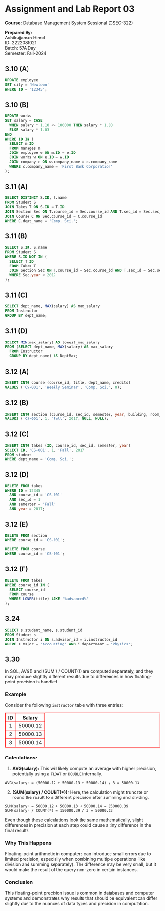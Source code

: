 # Assignment and Lab Report 03
**Course:** Database Management System Sessional (CSEC-322)<br />

**Prepared By:**<br />
Ashikujjaman Himel<br />
ID: 2222081021<br />
Batch: 57A Day<br />
Semester: Fall-2024<br />

## 3.10 (A)
```sql
UPDATE employee
SET city = 'Newtown'
WHERE ID = '12345';
```

## 3.10 (B)
```sql
UPDATE works
SET salary = CASE
  WHEN salary * 1.10 <= 100000 THEN salary * 1.10
  ELSE salary * 1.03
END
WHERE ID IN (
  SELECT m.ID
  FROM manages m
  JOIN employee e ON m.ID = e.ID
  JOIN works w ON e.ID = w.ID
  JOIN company c ON w.company_name = c.company_name
  WHERE c.company_name = 'First Bank Corporation'
);
```

## 3.11 (A)
```sql
SELECT DISTINCT S.ID, S.name
FROM Student S
JOIN Takes T ON S.ID = T.ID
JOIN Section Sec ON T.course_id = Sec.course_id AND T.sec_id = Sec.sec_id AND T.semester = Sec.semester AND T.year = Sec.year
JOIN Course C ON Sec.course_id = C.course_id
WHERE C.dept_name = 'Comp. Sci.';
```

## 3.11 (B)
```sql
SELECT S.ID, S.name
FROM Student S
WHERE S.ID NOT IN (
  SELECT T.ID
  FROM Takes T
  JOIN Section Sec ON T.course_id = Sec.course_id AND T.sec_id = Sec.sec_id AND T.semester = Sec.semester AND T.year = Sec.year
  WHERE Sec.year < 2017
);
```

## 3.11 (C)
```sql
SELECT dept_name, MAX(salary) AS max_salary
FROM Instructor
GROUP BY dept_name;
```

## 3.11 (D)
```sql
SELECT MIN(max_salary) AS lowest_max_salary
FROM (SELECT dept_name, MAX(salary) AS max_salary
  FROM Instructor
  GROUP BY dept_name) AS DeptMax;
```

## 3.12 (A)
```sql
INSERT INTO course (course_id, title, dept_name, credits)
VALUES ('CS-001', 'Weekly Seminar', 'Comp. Sci.', 0);
```

## 3.12 (B)
```sql
INSERT INTO section (course_id, sec_id, semester, year, building, room_number)
VALUES ('CS-001', 1, 'Fall', 2017, NULL, NULL);
```

## 3.12 (C)
```sql
INSERT INTO takes (ID, course_id, sec_id, semester, year)
SELECT ID, 'CS-001', 1, 'Fall', 2017
FROM student
WHERE dept_name = 'Comp. Sci.';
```

## 3.12 (D)
```sql
DELETE FROM takes
WHERE ID = 12345
  AND course_id = 'CS-001'
  AND sec_id = 1
  AND semester = 'Fall'
  AND year = 2017;
```

## 3.12 (E)
```sql
DELETE FROM section
WHERE course_id = 'CS-001';

DELETE FROM course
WHERE course_id = 'CS-001';
```

## 3.12 (F)
```sql
DELETE FROM takes
WHERE course_id IN (
  SELECT course_id
  FROM course
  WHERE LOWER(title) LIKE '%advanced%'
);
```

## 3.24
```sql
SELECT s.student_name, s.student_id
FROM Student s
JOIN Instructor i ON s.advisor_id = i.instructor_id
WHERE s.major = 'Accounting' AND i.department = 'Physics';
```

## 3.30
In SQL, AVG() and (SUM() / COUNT()) are computed separately, and they may produce slightly different results due to differences in how floating-point precision is handled.

### Example
Consider the following `instructor` table with three entries:
<table style="width:100%;border:1px solid red;border-collapse:collapse;text-align:center">
  <tr>
    <th style="border:1px solid red;text-align:center">ID</th>
    <th style="border:1px solid red;text-align:center">Salary</th>
  </tr>

  <tr>
    <td style="border:1px solid red;">1</td>
    <td style="border:1px solid red;">50000.12</td>
  </tr>
  <tr>
    <td style="border:1px solid red;">2</td>
    <td style="border:1px solid red;">50000.13</td>
  </tr>
  <tr>
    <td style="border:1px solid red;">3</td>
    <td style="border:1px solid red;">50000.14</td>
  </tr>
</table>

### Calculations:
1. **AVG(salary):** This will likely compute an average with higher precision, potentially using a `FLOAT` or `DOUBLE` internally.
```
AVG(salary) = (50000.12 + 50000.13 + 50000.14) / 3 = 50000.13
```

2. **(SUM(salary) / COUNT(*)):** Here, the calculation might truncate or round the result to a different precision after summing and dividing.
```
SUM(salary) = 50000.12 + 50000.13 + 50000.14 = 150000.39
SUM(salary) / COUNT(*) = 150000.39 / 3 = 50000.13
```

Even though these calculations look the same mathematically, slight differences in precision at each step could cause a tiny difference in the final results.

### Why This Happens
Floating-point arithmetic in computers can introduce small errors due to limited precision, especially when combining multiple operations (like division and summing separately). The difference may be very small, but it would make the result of the query non-zero in certain instances.

### Conclusion
This floating-point precision issue is common in databases and computer systems and demonstrates why results that should be equivalent can differ slightly due to the nuances of data types and precision in computation.